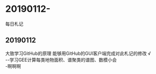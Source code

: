 ﻿# 20190112-
每日札记

## 20190112
大致学习GitHub的原理 能够用GitHub的GUI客户端完成对此札记的修改 √<br/>
--学习GEE计算每类地物面积、谱聚类的谱图、数模小会<br/>
 -啊啊啊

